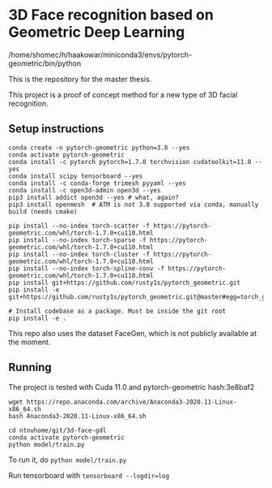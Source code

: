 # 3D Face recognition based on Geometric Deep Learning

/home/shomec/h/haakowar/miniconda3/envs/pytorch-geometric/bin/python

This is the repository for the master thesis.

This project is a proof of concept method for a new type of 3D facial recognition.

## Setup instructions

```
conda create -n pytorch-geometric python=3.8 --yes
conda activate pytorch-geometric
conda install -c pytorch pytorch=1.7.0 torchvision cudatoolkit=11.0 --yes
conda install scipy tensorboard --yes
conda install -c conda-forge trimesh pyyaml --yes
conda install -c open3d-admin open3d --yes
pip3 install addict open3d --yes # what, again?
pip3 install openmesh  # ATM is not 3.8 supported via conda, manually build (needs cmake)

pip install --no-index torch-scatter -f https://pytorch-geometric.com/whl/torch-1.7.0+cu110.html
pip install --no-index torch-sparse -f https://pytorch-geometric.com/whl/torch-1.7.0+cu110.html
pip install --no-index torch-cluster -f https://pytorch-geometric.com/whl/torch-1.7.0+cu110.html
pip install --no-index torch-spline-conv -f https://pytorch-geometric.com/whl/torch-1.7.0+cu110.html
pip install git+https://github.com/rusty1s/pytorch_geometric.git
pip install -e git+https://github.com/rusty1s/pytorch_geometric.git@master#egg=torch_geometric

# Install codebase as a package. Must be inside the git root
pip install -e .
```

This repo also uses the dataset FaceGen, which is not publicly available at the moment.

## Running

The project is tested with Cuda 11.0 and pytorch-geometric hash:3e8baf2

```
wget https://repo.anaconda.com/archive/Anaconda3-2020.11-Linux-x86_64.sh
bash Anaconda3-2020.11-Linux-x86_64.sh

cd ntnuhome/git/3d-face-gdl
conda activate pytorch-geometric
python model/train.py
```

To run it, do `python model/train.py`

Run tensorboard with `tensorboard --logdir=log`

